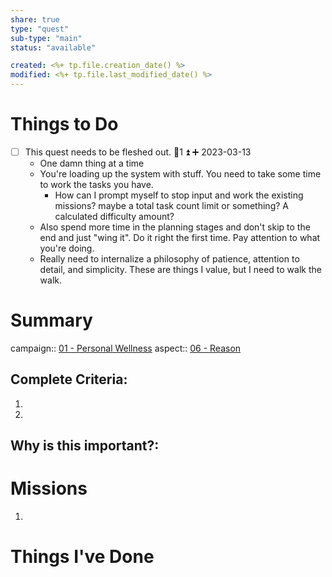 ```yaml
---
share: true
type: "quest"
sub-type: "main"
status: "available"

created: <%+ tp.file.creation_date() %> 
modified: <%+ tp.file.last_modified_date() %>
---
```

  
 

# Things to Do
- [ ] This quest needs to be fleshed out. 🥄1 ⏫ ➕ 2023-03-13
	- One damn thing at a time
	- You're loading up the system with stuff.  You need to take some time to work the tasks you have.
		- How can I prompt myself to stop input and work the existing missions?  maybe a total task count limit or something?  A calculated difficulty amount?
	- Also spend more time in the planning stages and don't skip to the end and just "wing it".  Do it right the first time.  Pay attention to what you're doing.
	- Really need to internalize a philosophy of patience, attention to detail, and simplicity.  These are things I value, but I need to walk the walk.

# Summary
campaign:: [01 - Personal Wellness](./01%20-%20Personal%20Wellness.md)
aspect:: [06 - Reason](./06%20-%20Reason.md)

## Complete Criteria:
1. 
2. 

## Why is this important?:

# Missions
1.

# Things I've Done

